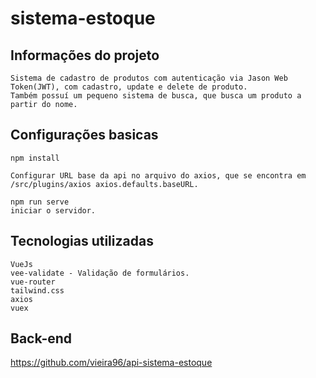 # sistema-estoque

## Informações do projeto

```
Sistema de cadastro de produtos com autenticação via Jason Web Token(JWT), com cadastro, update e delete de produto.
Também possuí um pequeno sistema de busca, que busca um produto a partir do nome.
```

## Configurações basicas

```
npm install
```

``` 
Configurar URL base da api no arquivo do axios, que se encontra em /src/plugins/axios axios.defaults.baseURL.
```

```
npm run serve
iniciar o servidor.
```

## Tecnologias utilizadas

```
VueJs
vee-validate - Validação de formulários.
vue-router
tailwind.css
axios
vuex
```
## Back-end

<a>https://github.com/vieira96/api-sistema-estoque</a>

